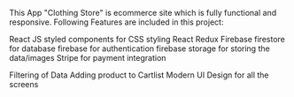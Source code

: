 This App "Clothing Store" is ecommerce site which is fully functional and responsive. 
Following Features are included in this project:

React JS 
styled components for CSS styling
React Redux
Firebase firestore for database
firebase for authentication 
firebase storage for storing the data/images
Stripe for payment integration

Filtering of Data
Adding product to Cartlist
Modern UI Design for all the screens


